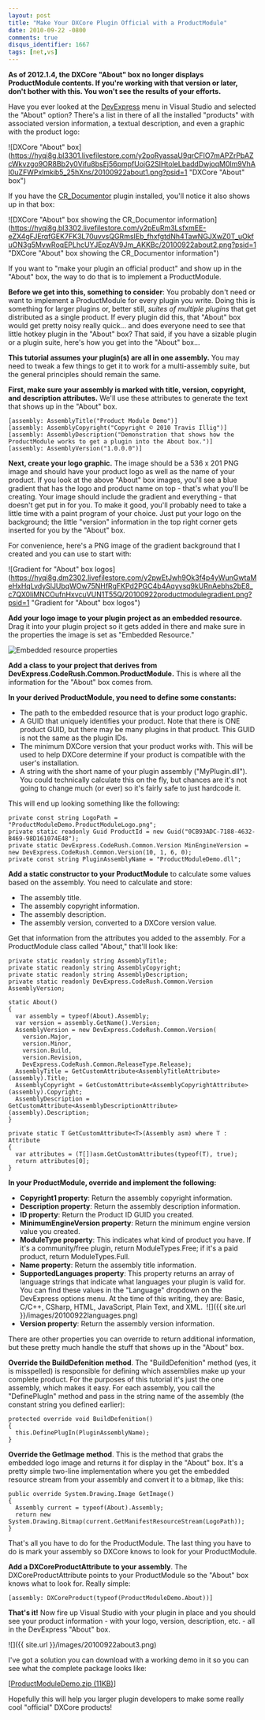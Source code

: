 ```yaml
---
layout: post
title: "Make Your DXCore Plugin Official with a ProductModule"
date: 2010-09-22 -0800
comments: true
disqus_identifier: 1667
tags: [net,vs]
---
```

**As of 2012.1.4, the DXCore "About" box no longer displays
ProductModule contents. If you're working with that version or later,
don't bother with this. You won't see the results of your efforts.**

Have you ever looked at the [DevExpress](http://www.devexpress.com) menu
in Visual Studio and selected the "About" option? There's a list in
there of all the installed "products" with associated version
information, a textual description, and even a graphic with the product
logo:

![DXCore "About"
box](https://hyqi8g.bl3301.livefilestore.com/y2poRyassaU9qrCFIO7mAPZrPbAZcWkvzgo9OR8Bb2y0Vifu8bsEj56pmpfUojG2SIHtoleLbaddDwjoqM0lm9VhAI0uZFWPxlmkib5_25hXns/20100922about1.png?psid=1 "DXCore "About" box")

If you have the [CR_Documentor](http://cr-documentor.googlecode.com)
plugin installed, you'll notice it also shows up in that box:

![DXCore "About" box showing the CR_Documentor
information](https://hyqi8g.bl3302.livefilestore.com/y2pEuRm3LsfxmEE-eZX4gFJErqfGEK7FK3L70uvvsQGRmsIEb_fhxfgtdNh4TawNGJXwZ0T_uOkfuON3g5MvwRoqEPLhcUYJEpzAV9Jm_AKKBc/20100922about2.png?psid=1 "DXCore "About" box showing the CR_Documentor information")

If you want to "make your plugin an official product" and show up in the
"About" box, the way to do that is to implement a ProductModule.

**Before we get into this, something to consider**: You probably don't
need or want to implement a ProductModule for every plugin you write.
Doing this is something for larger plugins or, better still, *suites of
multiple plugins* that get distributed as a single product. If every
plugin did this, that "About" box would get pretty noisy really quick...
and does everyone need to see that little hotkey plugin in the "About"
box? That said, if you have a sizable plugin or a plugin suite, here's
how you get into the "About" box...

**This tutorial assumes your plugin(s) are all in one assembly.** You
may need to tweak a few things to get it to work for a multi-assembly
suite, but the general principles should remain the same.

**First, make sure your assembly is marked with title, version,
copyright, and description attributes.** We'll use these attributes to
generate the text that shows up in the "About" box.

    [assembly: AssemblyTitle("Product Module Demo")]
    [assembly: AssemblyCopyright("Copyright © 2010 Travis Illig")]
    [assembly: AssemblyDescription("Demonstration that shows how the ProductModule works to get a plugin into the About box.")]
    [assembly: AssemblyVersion("1.0.0.0")]

**Next, create your logo graphic.** The image should be a 536 x 201 PNG
image and should have your product logo as well as the name of your
product. If you look at the above "About" box images, you'll see a blue
gradient that has the logo and product name on top - that's what you'll
be creating. Your image should include the gradient and everything -
that doesn't get put in for you. To make it good, you'll probably need
to take a little time with a paint program of your choice. Just put your
logo on the background; the little "version" information in the top
right corner gets inserted for you by the "About" box.

For convenience, here's a PNG image of the gradient background that I
created and you can use to start with:

![Gradient for "About" box
logos](https://hyqi8g.dm2302.livefilestore.com/y2pwEtJwh9Ok3f4p4yWunGwtaMeHxHqLvdySlJUbqWOw75NHfRgFKPd2PGC4b4Aqyysq9kURnAebhs2bE8_c7QX0liMNCOufnHxvcuVUN1T55Q/20100922productmodulegradient.png?psid=1 "Gradient for "About" box logos")

**Add your logo image to your plugin project as an embedded resource.**
Drag it into your plugin project so it gets added in there and make sure
in the properties the image is set as "Embedded Resource."

![Embedded resource
properties](https://hyqi8g.bl3301.livefilestore.com/y2puamioh_C4ZsSEBB7HnCtKA0fQ1amFblRHdLagTgI7-BH0Oykj2mbozKhUJDZml8TEvMlkJYDoFuS8AcX3Rk4PfneTFkXCc-qS5j1Ed4nAoA/20100922logoproperties.png?psid=1 "Embedded resource properties")

**Add a class to your project that derives from
DevExpress.CodeRush.Common.ProductModule.** This is where all the
information for the "About" box comes from.

**In your derived ProductModule, you need to define some constants:**

-   The path to the embedded resource that is your product logo graphic.
-   A GUID that uniquely identifies your product. Note that there is ONE
    product GUID, but there may be many plugins in that product. This
    GUID is not the same as the plugin IDs.
-   The minimum DXCore version that your product works with. This will
    be used to help DXCore determine if your product is compatible with
    the user's installation.
-   A string with the short name of your plugin assembly
    ("MyPlugin.dll"). You could technically calculate this on the fly,
    but chances are it's not going to change much (or ever) so it's
    fairly safe to just hardcode it.

This will end up looking something like the following:

    private const string LogoPath = "ProductModuleDemo.ProductModuleLogo.png";
    private static readonly Guid ProductId = new Guid("0CB93ADC-7188-4632-B469-98D161074E48");
    private static DevExpress.CodeRush.Common.Version MinEngineVersion = new DevExpress.CodeRush.Common.Version(10, 1, 6, 0);
    private const string PluginAssemblyName = "ProductModuleDemo.dll";

**Add a static constructor to your ProductModule** to calculate some
values based on the assembly. You need to calculate and store:

-   The assembly title.
-   The assembly copyright information.
-   The assembly description.
-   The assembly version, converted to a DXCore version value.

Get that information from the attributes you added to the assembly. For
a ProductModule class called "About," that'll look like:

    private static readonly string AssemblyTitle;
    private static readonly string AssemblyCopyright;
    private static readonly string AssemblyDescription;
    private static readonly DevExpress.CodeRush.Common.Version AssemblyVersion;

    static About()
    {
      var assembly = typeof(About).Assembly;
      var version = assembly.GetName().Version;
      AssemblyVersion = new DevExpress.CodeRush.Common.Version(
        version.Major,
        version.Minor,
        version.Build,
        version.Revision,
        DevExpress.CodeRush.Common.ReleaseType.Release);
      AssemblyTitle = GetCustomAttribute<AssemblyTitleAttribute>(assembly).Title;
      AssemblyCopyright = GetCustomAttribute<AssemblyCopyrightAttribute>(assembly).Copyright;
      AssemblyDescription = GetCustomAttribute<AssemblyDescriptionAttribute>(assembly).Description;
    }

    private static T GetCustomAttribute<T>(Assembly asm) where T : Attribute
    {
      var attributes = (T[])asm.GetCustomAttributes(typeof(T), true);
      return attributes[0];
    }

**In your ProductModule, override and implement the following:**

-   **Copyright1 property**: Return the assembly copyright information.
-   **Description property**: Return the assembly description
    information.
-   **ID property**: Return the Product ID GUID you created.
-   **MinimumEngineVersion property**: Return the minimum engine version
    value you created.
-   **ModuleType property**: This indicates what kind of product you
    have. If it's a community/free plugin, return ModuleTypes.Free; if
    it's a paid product, return ModuleTypes.Full.
-   **Name property**: Return the assembly title information.
-   **SupportedLanguages property**: This property returns an array of
    language strings that indicate what languages your plugin is valid
    for. You can find these values in the "Language" dropdown on the
    DevExpress options menu. At the time of this writing, they are:
    Basic, C/C++, CSharp, HTML, JavaScript, Plain Text, and XML. 
    ![]({{ site.url }}/images/20100922languages.png)
-   **Version property**: Return the assembly version information.

There are other properties you can override to return additional
information, but these pretty much handle the stuff that shows up in the
"About" box.

**Override the BuildDefenition method**. The "BuildDefenition" method
(yes, it is misspelled) is responsible for defining which assemblies
make up your complete product. For the purposes of this tutorial it's
just the one assembly, which makes it easy. For each assembly, you call
the "DefinePlugIn" method and pass in the string name of the assembly
(the constant string you defined earlier):

    protected override void BuildDefenition()
    {
      this.DefinePlugIn(PluginAssemblyName);
    }

**Override the GetImage method**. This is the method that grabs the
embedded logo image and returns it for display in the "About" box. It's
a pretty simple two-line implementation where you get the embedded
resource stream from your assembly and convert it to a bitmap, like
this:

    public override System.Drawing.Image GetImage()
    {
      Assembly current = typeof(About).Assembly;
      return new System.Drawing.Bitmap(current.GetManifestResourceStream(LogoPath));
    }

That's all you have to do for the ProductModule. The last thing you have
to do is mark your assembly so DXCore knows to look for your
ProductModule.

**Add a DXCoreProductAttribute to your assembly**. The
DXCoreProductAttribute points to your ProductModule so the "About" box
knows what to look for. Really simple:

    [assembly: DXCoreProduct(typeof(ProductModuleDemo.About))]

**That's it!** Now fire up Visual Studio with your plugin in place and
you should see your product information - with your logo, version,
description, etc. - all in the DevExpress "About" box.

![]({{ site.url }}/images/20100922about3.png)

I've got a solution you can download with a working demo in it so you
can see what the complete package looks like:

[[ProductModuleDemo.zip
(11KB)](https://onedrive.live.com/redir?resid=C2CB832A5EC9B707!45330&authkey=!AJLihr45GiDblb0&ithint=file%2czip)]

Hopefully this will help you larger plugin developers to make some
really cool "official" DXCore products!

